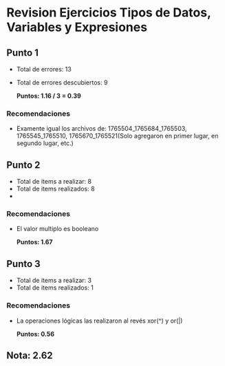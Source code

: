 # Revision Ejercicios Tipos de Datos, Variables y Expresiones

## Punto 1

* Total de errores: 13
* Total de errores descubiertos: 9

    __Puntos: 1.16 / 3 = 0.39__

### Recomendaciones

* Examente igual los archivos de: 1765504_1765684_1765503, 1765545_1765510, 1765670_1765521(Solo agregaron en primer lugar, en segundo lugar, etc.)

## Punto 2

* Total de items a realizar: 8
* Total de items realizados: 8
*   
### Recomendaciones 

* El valor multiplo es booleano

    __Puntos: 1.67__

## Punto 3  

* Total de items a realizar: 3
* Total de items realizados: 1

### Recomendaciones

* La operaciones lógicas las realizaron al revés xor(^) y or(|) 

    __Puntos: 0.56__

## Nota: 2.62
 

